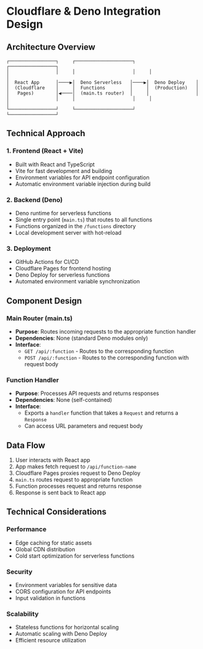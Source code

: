 # Cloudflare & Deno Integration Design

## Architecture Overview

```
┌─────────────────┐     ┌─────────────────────┐     ┌─────────────────┐
│                 │     │                     │     │                 │
│  React App      │────▶│  Deno Serverless   │────▶│  Deno Deploy    │
│  (Cloudflare    │     │  Functions         │     │  (Production)   │
│   Pages)        │◀────│  (main.ts router)  │     │                 │
│                 │     │                     │     │                 │
└─────────────────┘     └─────────────────────┘     └─────────────────┘
```

## Technical Approach

### 1. Frontend (React + Vite)

- Built with React and TypeScript
- Vite for fast development and building
- Environment variables for API endpoint configuration
- Automatic environment variable injection during build

### 2. Backend (Deno)

- Deno runtime for serverless functions
- Single entry point (`main.ts`) that routes to all functions
- Functions organized in the `/functions` directory
- Local development server with hot-reload

### 3. Deployment

- GitHub Actions for CI/CD
- Cloudflare Pages for frontend hosting
- Deno Deploy for serverless functions
- Automated environment variable synchronization

## Component Design

### Main Router (main.ts)

- **Purpose**: Routes incoming requests to the appropriate function handler
- **Dependencies**: None (standard Deno modules only)
- **Interface**:
  - `GET /api/:function` - Routes to the corresponding function
  - `POST /api/:function` - Routes to the corresponding function with request body

### Function Handler

- **Purpose**: Processes API requests and returns responses
- **Dependencies**: None (self-contained)
- **Interface**:
  - Exports a `handler` function that takes a `Request` and returns a `Response`
  - Can access URL parameters and request body

## Data Flow

1. User interacts with React app
2. App makes fetch request to `/api/function-name`
3. Cloudflare Pages proxies request to Deno Deploy
4. `main.ts` routes request to appropriate function
5. Function processes request and returns response
6. Response is sent back to React app

## Technical Considerations

### Performance

- Edge caching for static assets
- Global CDN distribution
- Cold start optimization for serverless functions

### Security

- Environment variables for sensitive data
- CORS configuration for API endpoints
- Input validation in functions

### Scalability

- Stateless functions for horizontal scaling
- Automatic scaling with Deno Deploy
- Efficient resource utilization
